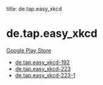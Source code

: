 title: de.tap.easy_xkcd
# de.tap.easy_xkcd


[Google Play Store](https://play.google.com/store/apps/details?id=de.tap.easy_xkcd)


* [de.tap.easy_xkcd-192](./de.tap.easy_xkcd-192/)
* [de.tap.easy_xkcd-223](./de.tap.easy_xkcd-223/)
* [de.tap.easy_xkcd-223-1](./de.tap.easy_xkcd-223-1/)
